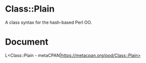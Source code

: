 # Class::Plain

A class syntax for the hash-based Perl OO.

# Document

L<Class::Plain - metaCPAN|https://metacpan.org/pod/Class::Plain>
